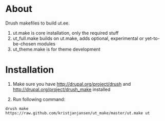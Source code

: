 # About

Drush makefiles to build ut.ee. 

1. ut.make is core installation, only the required stuff
2. ut_full.make builds on ut.make, adds optional, experimental or yet-to-be-chosen modules
3. ut_theme.make is for theme development

# Installation

1. Make sure you have http://drupal.org/project/drush and http://drupal.org/project/drush_make installed 

2. Run following command:

```  
drush make https://raw.github.com/kristjanjansen/ut_make/master/ut.make ut
```
